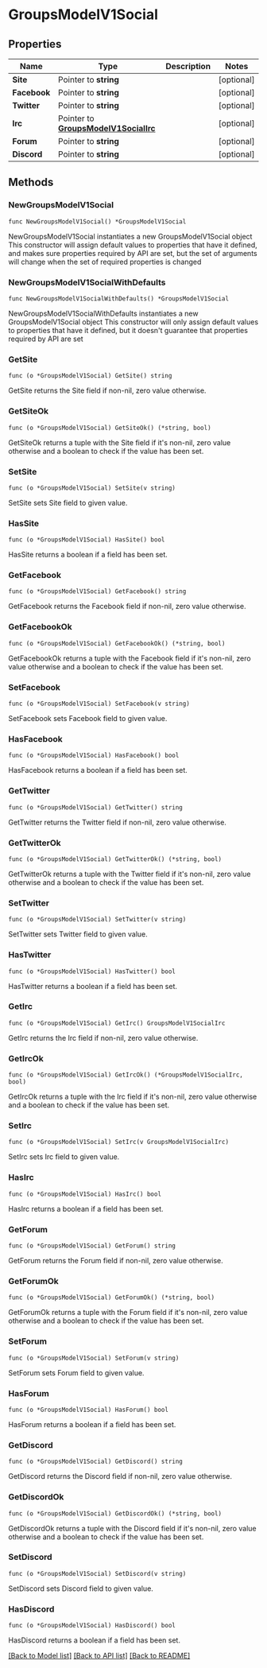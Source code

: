 # GroupsModelV1Social

## Properties

Name | Type | Description | Notes
------------ | ------------- | ------------- | -------------
**Site** | Pointer to **string** |  | [optional] 
**Facebook** | Pointer to **string** |  | [optional] 
**Twitter** | Pointer to **string** |  | [optional] 
**Irc** | Pointer to [**GroupsModelV1SocialIrc**](GroupsModelV1SocialIrc.md) |  | [optional] 
**Forum** | Pointer to **string** |  | [optional] 
**Discord** | Pointer to **string** |  | [optional] 

## Methods

### NewGroupsModelV1Social

`func NewGroupsModelV1Social() *GroupsModelV1Social`

NewGroupsModelV1Social instantiates a new GroupsModelV1Social object
This constructor will assign default values to properties that have it defined,
and makes sure properties required by API are set, but the set of arguments
will change when the set of required properties is changed

### NewGroupsModelV1SocialWithDefaults

`func NewGroupsModelV1SocialWithDefaults() *GroupsModelV1Social`

NewGroupsModelV1SocialWithDefaults instantiates a new GroupsModelV1Social object
This constructor will only assign default values to properties that have it defined,
but it doesn't guarantee that properties required by API are set

### GetSite

`func (o *GroupsModelV1Social) GetSite() string`

GetSite returns the Site field if non-nil, zero value otherwise.

### GetSiteOk

`func (o *GroupsModelV1Social) GetSiteOk() (*string, bool)`

GetSiteOk returns a tuple with the Site field if it's non-nil, zero value otherwise
and a boolean to check if the value has been set.

### SetSite

`func (o *GroupsModelV1Social) SetSite(v string)`

SetSite sets Site field to given value.

### HasSite

`func (o *GroupsModelV1Social) HasSite() bool`

HasSite returns a boolean if a field has been set.

### GetFacebook

`func (o *GroupsModelV1Social) GetFacebook() string`

GetFacebook returns the Facebook field if non-nil, zero value otherwise.

### GetFacebookOk

`func (o *GroupsModelV1Social) GetFacebookOk() (*string, bool)`

GetFacebookOk returns a tuple with the Facebook field if it's non-nil, zero value otherwise
and a boolean to check if the value has been set.

### SetFacebook

`func (o *GroupsModelV1Social) SetFacebook(v string)`

SetFacebook sets Facebook field to given value.

### HasFacebook

`func (o *GroupsModelV1Social) HasFacebook() bool`

HasFacebook returns a boolean if a field has been set.

### GetTwitter

`func (o *GroupsModelV1Social) GetTwitter() string`

GetTwitter returns the Twitter field if non-nil, zero value otherwise.

### GetTwitterOk

`func (o *GroupsModelV1Social) GetTwitterOk() (*string, bool)`

GetTwitterOk returns a tuple with the Twitter field if it's non-nil, zero value otherwise
and a boolean to check if the value has been set.

### SetTwitter

`func (o *GroupsModelV1Social) SetTwitter(v string)`

SetTwitter sets Twitter field to given value.

### HasTwitter

`func (o *GroupsModelV1Social) HasTwitter() bool`

HasTwitter returns a boolean if a field has been set.

### GetIrc

`func (o *GroupsModelV1Social) GetIrc() GroupsModelV1SocialIrc`

GetIrc returns the Irc field if non-nil, zero value otherwise.

### GetIrcOk

`func (o *GroupsModelV1Social) GetIrcOk() (*GroupsModelV1SocialIrc, bool)`

GetIrcOk returns a tuple with the Irc field if it's non-nil, zero value otherwise
and a boolean to check if the value has been set.

### SetIrc

`func (o *GroupsModelV1Social) SetIrc(v GroupsModelV1SocialIrc)`

SetIrc sets Irc field to given value.

### HasIrc

`func (o *GroupsModelV1Social) HasIrc() bool`

HasIrc returns a boolean if a field has been set.

### GetForum

`func (o *GroupsModelV1Social) GetForum() string`

GetForum returns the Forum field if non-nil, zero value otherwise.

### GetForumOk

`func (o *GroupsModelV1Social) GetForumOk() (*string, bool)`

GetForumOk returns a tuple with the Forum field if it's non-nil, zero value otherwise
and a boolean to check if the value has been set.

### SetForum

`func (o *GroupsModelV1Social) SetForum(v string)`

SetForum sets Forum field to given value.

### HasForum

`func (o *GroupsModelV1Social) HasForum() bool`

HasForum returns a boolean if a field has been set.

### GetDiscord

`func (o *GroupsModelV1Social) GetDiscord() string`

GetDiscord returns the Discord field if non-nil, zero value otherwise.

### GetDiscordOk

`func (o *GroupsModelV1Social) GetDiscordOk() (*string, bool)`

GetDiscordOk returns a tuple with the Discord field if it's non-nil, zero value otherwise
and a boolean to check if the value has been set.

### SetDiscord

`func (o *GroupsModelV1Social) SetDiscord(v string)`

SetDiscord sets Discord field to given value.

### HasDiscord

`func (o *GroupsModelV1Social) HasDiscord() bool`

HasDiscord returns a boolean if a field has been set.


[[Back to Model list]](../README.md#documentation-for-models) [[Back to API list]](../README.md#documentation-for-api-endpoints) [[Back to README]](../README.md)


